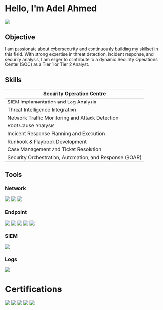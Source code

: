 # Hello, I'm Adel Ahmed
<a href="https://www.linkedin.com/in/adelaaw/"><img src="https://img.shields.io/badge/-LinkedIn-0072b1?&style=for-the-badge&logo=linkedin&logoColor=white" /></a>

## Objective
I am passionate about cybersecurity and continuously building my skillset in this field. With strong expertise in threat detection, incident response, and security analysis, I am eager to contribute to a dynamic Security Operations Center (SOC) as a Tier 1 or Tier 2 Analyst. 

## Skills
| Security Operation Centre                     |      
|-----------------------------------------------|
| SIEM Implementation and Log Analysis   
| Threat Intelligence Integration
| Network Traffic Monitoring and Attack Detection 
| Root Cause Analysis         
| Incident Response Planning and Execution  
| Runbook & Playbook Development
| Case Management and Ticket Resolution                
| Security Orchestration, Automation, and Response (SOAR)

## Tools

### Network
<div>
    <a href="https://www.wireshark.org/"><img src="https://img.shields.io/badge/-Wireshark-1679A7?&style=for-the-badge&logo=Wireshark&logoColor=white" /></a>
    <a href="https://suricata.io/"><img src="https://img.shields.io/badge/-Suricata-EF3B2D?&style=for-the-badge&logo=Suricata&logoColor=white" /></a>
    <a href="https://zeek.org/"><img src="https://img.shields.io/badge/-Zeek-777BB4?&style=for-the-badge&logo=Zeek&logoColor=white" /></a>
</div>

### Endpoint
<div>
    <a href="https://www.microsoft.com/en-us/security/business/threat-protection/microsoft-defender-endpoint"><img src="https://img.shields.io/badge/-Microsoft_Defender_for_Endpoint-00A4EF?&style=for-the-badge&logo=Microsoft&logoColor=white" /></a>
    <a href="https://www.carbonblack.com/"><img src="https://img.shields.io/badge/-Carbon_Black-FF4500?&style=for-the-badge&logo=VMware&logoColor=white" /></a>
    <a href="https://www.sentinelone.com/"><img src="https://img.shields.io/badge/-Sentinel_One-5C2D91?&style=for-the-badge&logo=SentinelOne&logoColor=white" /></a>
    <a href="https://www.microsoft.com/en-us/security/business/siem-and-xdr/microsoft-sentinel"><img src="https://img.shields.io/badge/-Microsoft_Sentinel-0078D4?&style=for-the-badge&logo=Microsoft&logoColor=white" /></a>
    <a href="https://www.crowdstrike.com/"><img src="https://img.shields.io/badge/-CrowdStrike-F03C02?&style=for-the-badge&logo=CrowdStrike&logoColor=white" /></a>
</div>

### SIEM
<div>
    <a href="https://www.splunk.com/"><img src="https://img.shields.io/badge/-Splunk-000000?&style=for-the-badge&logo=Splunk&logoColor=white" /></a>
</div>

### Logs
<div>
    <a href="https://www.sumologic.com/"><img src="https://img.shields.io/badge/-Sumo_Logic-005571?&style=for-the-badge&logo=SumoLogic&logoColor=white" /></a>
</div>

# Certifications
<div>
    <a href="https://www.credly.com/badges/c5650866-7c85-4582-a325-166b758a2a27/public_url"><img src="https://img.shields.io/badge/-Security%2B-FF0000?&style=for-the-badge&logo=CompTIA&logoColor=white" /></a>
    <a href="https://www.credly.com/badges/32df7613-ec36-4d2a-b5a6-52f01d7745a5/public_url"><img src="https://img.shields.io/badge/-ISC2_CC-008C95?&style=for-the-badge&logo=ISC2&logoColor=white" /></a>
    <a href="https://www.coursera.org/account/accomplishments/specialization/Z9PFJ6WT97XZ"><img src="https://img.shields.io/badge/-Google_Cybersecurity-34A853?&style=for-the-badge&logo=Google&logoColor=white" /></a>
    <a href="https://www.coursera.org/account/accomplishments/professional-cert/ZPQLE8LPHTP3"><img src="https://img.shields.io/badge/-Google_IT_Professional_Certificate-4285F4?&style=for-the-badge&logo=Google&logoColor=white" /></a>
    <a href="https://www.isc2.org/Certifications/CISSP"><img src="https://img.shields.io/badge/-CISSP_in_progress-7A7A7A?&style=for-the-badge&logo=ISC2&logoColor=white" /></a>
</div>

